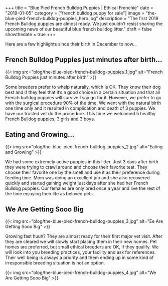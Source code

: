 +++
 title = "Blue Pied French Bulldog Puppies | Ethical Frenchie"
 date = "2019-01-05"
 category = ["french bulldog puppy for sale"]
 image = "the-blue-pied-french-bulldog-puppies_hero.jpg"
 description = "The first 2019 French Bulldog puppies are almost ready. We just couldn’t resist sharing the upcoming news of our beautiful blue french bulldog litter."
 draft = false
 showthedate = true
+++

Here are a few highlights since their birth in December to now...

## French Bulldog Puppies just minutes after birth...
{{< img src="blog/the-blue-pied-french-bulldog-puppies_1.jpg" alt="French Bulldog Puppies just minutes after birth" >}}

Some breeders prefer to whelp naturally, which is OK. They know their dog best and if they feel that it’s a good choice in a certain situation and that all French bulldog puppies will survive I say go for it. However, we prefer to go with the surgical procedure 90% of the time. We went with the natural birth one time only and it resulted in complication and death of 3 puppies. We have our trusted vet do the procedure. This time we welcomed 5 healthy French Bulldog puppies, 3 girls and 3 boys.

## Eating and Growing...
{{< img src="blog/the-blue-pied-french-bulldog-puppies_2.jpg" alt="Eating and Growing" >}}

We had some extremely active puppies in this litter. Just 3 days after birth they were trying to crawl around and choose their favorite teat. They choose their favorite one by the smell and use it as their preference during feeding time. Mom was doing an excellent job and she also recovered quickly and started gaining weight just days after she had her French Bulldog puppies. Our females are only bred once a year and live the rest of the time enjoying their life as beloved pets.

## We Are Getting Sooo Big
{{< img src="blog/the-blue-pied-french-bulldog-puppies_3.jpg" alt="Ee Are Getting Sooo Big" >}}

Growing fast huuh? They are almost ready for their first major vet visit. After they are cleared we will slowly start placing them in their new homes. Pet homes are preferred, but small ethical breeders are OK, if they qualify. We will look into you breeding practices, your facility and ask for references. Their well being is always a priority and them ending up in some kind of irresponsible breeding situation is not an option.

{{< img src="blog/the-blue-pied-french-bulldog-puppies_4.jpg" alt="We Are Getting Sooo Big" >}}
